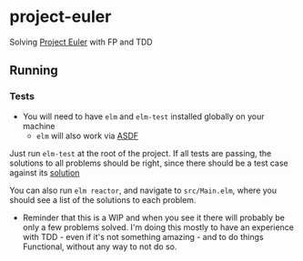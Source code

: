 # project-euler
Solving [Project Euler](https://projecteuler.net/) with FP and TDD


## Running
### Tests
* You will need to have `elm` and `elm-test` installed globally on your machine
    * `elm` will also work via [ASDF](https://asdf-vm.com/#/)

Just run `elm-test` at the root of the project. If all tests are passing, the solutions to all problems should be right, since there should be a test case against its [solution](https://github.com/luckytoilet/projecteuler-solutions/blob/master/Solutions.md)

You can also run `elm reactor`, and navigate to `src/Main.elm`, where you should see a list of the solutions to each problem.


* Reminder that this is a WIP and when you see it there will probably be only a few problems solved. I'm doing this mostly to have an experience with TDD - even if it's not something amazing - and to do things Functional, without any way to not do so.
